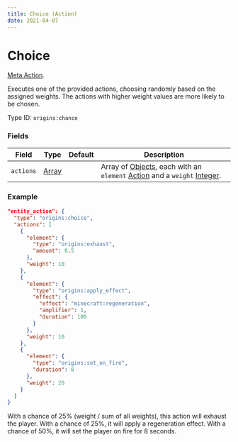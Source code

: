 ```yaml
---
title: Choice (Action)
date: 2021-04-07
---
```

# Choice

[Meta Action](../meta_actions.md).

Executes one of the provided actions, choosing randomly based on the assigned weights. The actions with higher weight values are more likely to be chosen.

Type ID: `origins:chance`

### Fields

Field  | Type | Default | Description
-------|------|---------|-------------
`actions` | [Array](../data_types/array.md) | | Array of [Objects](../data_types/object.md), each with an `element` [Action](../actions.md) and a `weight` [Integer](../data_types/integer.md).

### Example

```json
"entity_action": {
  "type": "origins:choice",
  "actions": [
    {
      "element": {
        "type": "origins:exhaust",
        "amount": 0.5
      },
      "weight": 10
    },
    {
      "element": {    
        "type": "origins:apply_effect",
        "effect": {
          "effect": "minecraft:regeneration",
          "amplifier": 1,
          "duration": 100
        }
      },
      "weight": 10
    },
    {
      "element": {
        "type": "origins:set_on_fire",
        "duration": 8
      },
      "weight": 20
    }
  ]
}
```

With a chance of 25% (weight / sum of all weights), this action will exhaust the player. With a chance of 25%, it will apply a regeneration effect. With a chance of 50%, it will set the player on fire for 8 seconds.
